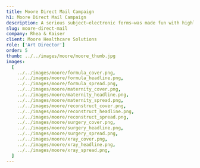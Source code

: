```yaml
---
title: Moore Direct Mail Campaign
h1: Moore Direct Mail Campaign
description: A serious subject—electronic forms—was made fun with highly targeted communications, wacky concepts and original illustrations. This is how it should be done. Know thy audience and ye shall be rewarded with millions of dollars worth of new contracts.
slug: moore-direct-mail
company: Rhea & Kaiser
client: Moore Healthcare Solutions
role: ['Art Director']
order: 5
thumb: ../../images/moore/moore_thumb.jpg
images:
  [
    ../../images/moore/formula_cover.png,
    ../../images/moore/formula_headline.png,
    ../../images/moore/formula_spread.png,
    ../../images/moore/maternity_cover.png,
    ../../images/moore/maternity_headline.png,
    ../../images/moore/maternity_spread.png,
    ../../images/moore/reconstruct_cover.png,
    ../../images/moore/reconstruct_headline.png,
    ../../images/moore/reconstruct_spread.png,
    ../../images/moore/surgery_cover.png,
    ../../images/moore/surgery_headline.png,
    ../../images/moore/surgery_spread.png,
    ../../images/moore/xray_cover.png,
    ../../images/moore/xray_headline.png,
    ../../images/moore/xray_spread.png,
  ]
---
```


